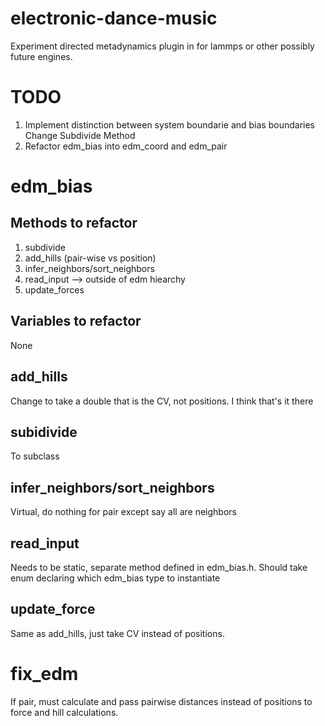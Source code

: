 electronic-dance-music
======================

Experiment directed metadynamics plugin in for lammps or other
possibly future engines. 


TODO
===============

1. Implement distinction between system boundarie and bias boundaries  Change Subdivide Method
2. Refactor edm_bias into edm_coord and edm_pair

edm_bias
=======

Methods to refactor
------
1. subdivide
2. add_hills (pair-wise vs position)
3. infer_neighbors/sort_neighbors
4. read_input --> outside of edm hiearchy 
5. update_forces

Variables to refactor
------
None

add_hills
-----
Change to take a double that is the CV, not positions. I think that's it there

subidivide
------
To subclass

infer_neighbors/sort_neighbors
------
Virtual, do nothing for pair except say all are neighbors

read_input
------
Needs to be static, separate method defined in edm_bias.h. 
Should take enum declaring which edm_bias type to instantiate

update_force
------
Same as add_hills, just take CV instead of positions. 

fix_edm
=====

If pair, must calculate and pass pairwise distances instead of
positions to force and hill calculations.

